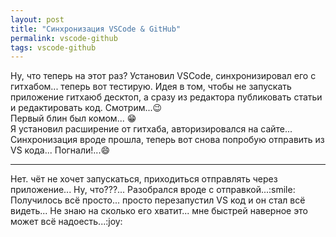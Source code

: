 ```yaml
---
layout: post
title: "Синхронизация VSCode & GitHub"
permalink: vscode-github
tags: vscode-github
---
```


Ну, что теперь на этот раз?
Установил VSCode, синхронизировал его с гитхабом... теперь вот тестирую.
Идея в том, чтобы не запускать приложение гитхаюб десктоп, а сразу из редактора публиковать статьи и редактировать код. 
Смотрим...:wink:   
Первый блин был комом... :grin:   
Я установил расширение от гитхаба, авторизировался на сайте...   
Синхронизация вроде прошла, теперь вот снова попробую отправить из VS кода...
Погнали!...:smile:   
<hr>  
Нет. чёт не хочет запускаться, приходиться отправлять через приложение...   
Ну, что???... Разобрался вроде с отправкой...:smile:   
Получилось всё просто... просто перезапустил VS код и он стал всё видеть...   
Не знаю на сколько его хватит... мне быстрей наверное это может всё надоесть...:joy: